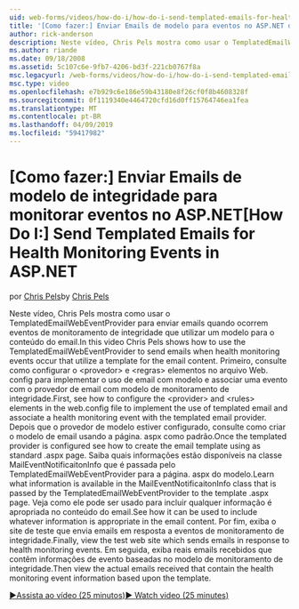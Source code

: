 ```yaml
---
uid: web-forms/videos/how-do-i/how-do-i-send-templated-emails-for-health-monitoring-events-in-aspnet
title: '[Como fazer:] Enviar Emails de modelo para eventos no ASP.NET de monitoramento de integridade | Microsoft Docs'
author: rick-anderson
description: Neste vídeo, Chris Pels mostra como usar o TemplatedEmailWebEventProvider para enviar emails quando ocorrem eventos de monitoramento de integridade que utilizam um modelo para t...
ms.author: riande
ms.date: 09/18/2008
ms.assetid: 5c107c6e-9fb7-4206-bd3f-221cb0767f8a
msc.legacyurl: /web-forms/videos/how-do-i/how-do-i-send-templated-emails-for-health-monitoring-events-in-aspnet
msc.type: video
ms.openlocfilehash: e7b929c6e186e59b43180e8f26cf0f8b4608328f
ms.sourcegitcommit: 0f1119340e4464720cfd16d0ff15764746ea1fea
ms.translationtype: MT
ms.contentlocale: pt-BR
ms.lasthandoff: 04/09/2019
ms.locfileid: "59417982"
---
```

# <a name="how-do-i-send-templated-emails-for-health-monitoring-events-in-aspnet"></a><span data-ttu-id="c440b-103">[Como fazer:] Enviar Emails de modelo de integridade para monitorar eventos no ASP.NET</span><span class="sxs-lookup"><span data-stu-id="c440b-103">[How Do I:] Send Templated Emails for Health Monitoring Events in ASP.NET</span></span>

<span data-ttu-id="c440b-104">por [Chris Pels](https://twitter.com/chrispels)</span><span class="sxs-lookup"><span data-stu-id="c440b-104">by [Chris Pels](https://twitter.com/chrispels)</span></span>

<span data-ttu-id="c440b-105">Neste vídeo, Chris Pels mostra como usar o TemplatedEmailWebEventProvider para enviar emails quando ocorrem eventos de monitoramento de integridade que utilizar um modelo para o conteúdo do email.</span><span class="sxs-lookup"><span data-stu-id="c440b-105">In this video Chris Pels shows how to use the TemplatedEmailWebEventProvider to send emails when health monitoring events occur that utilize a template for the email content.</span></span> <span data-ttu-id="c440b-106">Primeiro, consulte como configurar o &lt;provedor&gt; e &lt;regras&gt; elementos no arquivo Web. config para implementar o uso de email com modelo e associar uma evento com o provedor de email com modelo de monitoramento de integridade.</span><span class="sxs-lookup"><span data-stu-id="c440b-106">First, see how to configure the &lt;provider&gt; and &lt;rules&gt; elements in the web.config file to implement the use of templated email and associate a health monitoring event with the templated email provider.</span></span> <span data-ttu-id="c440b-107">Depois que o provedor de modelo estiver configurado, consulte como criar o modelo de email usando a página. aspx como padrão.</span><span class="sxs-lookup"><span data-stu-id="c440b-107">Once the templated provider is configured see how to create the email template using as standard .aspx page.</span></span> <span data-ttu-id="c440b-108">Saiba quais informações estão disponíveis na classe MailEventNotificaitonInfo que é passada pelo TemplatedEmailWebEventProvider para a página. aspx do modelo.</span><span class="sxs-lookup"><span data-stu-id="c440b-108">Learn what information is available in the MailEventNotificaitonInfo class that is passed by the TemplatedEmailWebEventProvider to the template .aspx page.</span></span> <span data-ttu-id="c440b-109">Veja como ele pode ser usado para incluir qualquer informação é apropriada no conteúdo do email.</span><span class="sxs-lookup"><span data-stu-id="c440b-109">See how it can be used to include whatever information is appropriate in the email content.</span></span> <span data-ttu-id="c440b-110">Por fim, exiba o site de teste que envia emails em resposta a eventos de monitoramento de integridade.</span><span class="sxs-lookup"><span data-stu-id="c440b-110">Finally, view the test web site which sends emails in response to health monitoring events.</span></span> <span data-ttu-id="c440b-111">Em seguida, exiba reais emails recebidos que contêm informações de evento baseadas no modelo de monitoramento de integridade.</span><span class="sxs-lookup"><span data-stu-id="c440b-111">Then view the actual emails received that contain the health monitoring event information based upon the template.</span></span>

[<span data-ttu-id="c440b-112">&#9654;Assista ao vídeo (25 minutos)</span><span class="sxs-lookup"><span data-stu-id="c440b-112">&#9654; Watch video (25 minutes)</span></span>](https://channel9.msdn.com/Blogs/ASP-NET-Site-Videos/how-do-i-send-templated-emails-for-health-monitoring-events-in-aspnet)
